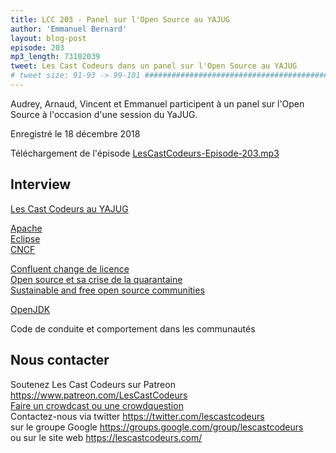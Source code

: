 ```yaml
---
title: LCC 203 - Panel sur l'Open Source au YAJUG
author: 'Emmanuel Bernard'
layout: blog-post
episode: 203
mp3_length: 73102039
tweet: Les Cast Codeurs dans un panel sur l'Open Source au YAJUG
# tweet size: 91-93 -> 99-101 #######################################################################
---
```

Audrey, Arnaud, Vincent et Emmanuel participent à un panel sur l'Open Source à l'occasion d'une session du YaJUG.

Enregistré le 18 décembre 2018

Téléchargement de l'épisode [LesCastCodeurs-Episode-203.mp3](https://traffic.libsyn.com/lescastcodeurs/LesCastCodeurs-Episode-203.mp3)

## Interview

[Les Cast Codeurs au YAJUG](https://yajug.lu/session/episode-live-des-cast-codeurs/)  

[Apache](http://www.apache.org)  
[Eclipse](https://www.eclipse.org)  
[CNCF](https://www.cncf.io)  

[Confluent change de licence](https://www.confluent.io/blog/license-changes-confluent-platform)  
[Open source et sa crise de la quarantaine](http://dtrace.org/blogs/bmc/2018/12/14/open-source-confronts-its-midlife-crisis/)  
[Sustainable and free open source communities](https://medium.com/sustainable-free-and-open-source-communities/we-need-sustainable-free-and-open-source-communities-edf92723d619)  

[OpenJDK](http://openjdk.java.net)  

Code de conduite et comportement dans les communautés

## Nous contacter

Soutenez Les Cast Codeurs sur Patreon <https://www.patreon.com/LesCastCodeurs>  
[Faire un crowdcast ou une crowdquestion](https://lescastcodeurs.com/crowdcasting/)  
Contactez-nous via twitter <https://twitter.com/lescastcodeurs>  
sur le groupe Google <https://groups.google.com/group/lescastcodeurs>  
ou sur le site web <https://lescastcodeurs.com/>
<!-- vim: set spelllang=fr : -->
